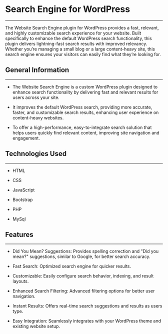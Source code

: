 <h1>Search Engine for WordPress</h1>
<hr><p>The Website Search Engine plugin for WordPress provides a fast, relevant, and highly customizable search experience for your website. Built specifically to enhance the default WordPress search functionality, this plugin delivers lightning-fast search results with improved relevancy. Whether you’re managing a small blog or a large content-heavy site, this search engine ensures your visitors can easily find what they’re looking for.</p><h2>General Information</h2>
<hr><ul>
<li>The Website Search Engine is a custom WordPress plugin designed to enhance search functionality by delivering fast and relevant results for users across your site.</li>
</ul><ul>
<li>It improves the default WordPress search, providing more accurate, faster, and customizable search results, enhancing user experience on content-heavy websites.</li>
</ul><ul>
<li>To offer a high-performance, easy-to-integrate search solution that helps users quickly find relevant content, improving site navigation and engagement.</li>
</ul><h2>Technologies Used</h2>
<hr><ul>
<li>HTML</li>
</ul><ul>
<li>CSS</li>
</ul><ul>
<li>JavaScript</li>
</ul><ul>
<li>Bootstrap</li>
</ul><ul>
<li>PHP</li>
</ul><ul>
<li>MySql</li>
</ul><h2>Features</h2>
<hr><ul>
<li>Did You Mean? Suggestions: Provides spelling correction and "Did you mean?" suggestions, similar to Google, for better search accuracy.</li>
</ul><ul>
<li>Fast Search: Optimized search engine for quicker results.</li>
</ul><ul>
<li>Customizable: Easily configure search behavior, indexing, and result layouts.</li>
</ul><ul>
<li>Enhanced Search Filtering: Advanced filtering options for better user navigation.</li>
</ul><ul>
<li>Instant Results: Offers real-time search suggestions and results as users type.</li>
</ul><ul>
<li>Easy Integration: Seamlessly integrates with your WordPress theme and existing website setup.</li>
</ul>
